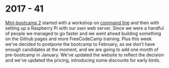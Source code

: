 # 2017 - 41

[Mini-bootcamp 2](https://github.com/turnintocoders/mini-bootcamp) started with a workshop on [command line](https://github.com/turnintocoders/learn-command-line) and then with setting up a Raspberry Pi with our own web server.
Since we were a handful of people we managed to go faster and we went ahead building something on the Github pages and more FreeCodeCamp training.
Plus this week we've decided to postpone the bootcamp to February, as we don't have enough candidates at the moment, and we are going to add one month of pre-bootcamp in January. We've updated the website to reflect the decision and we've updated the pricing, introducing some discounts for early birds.